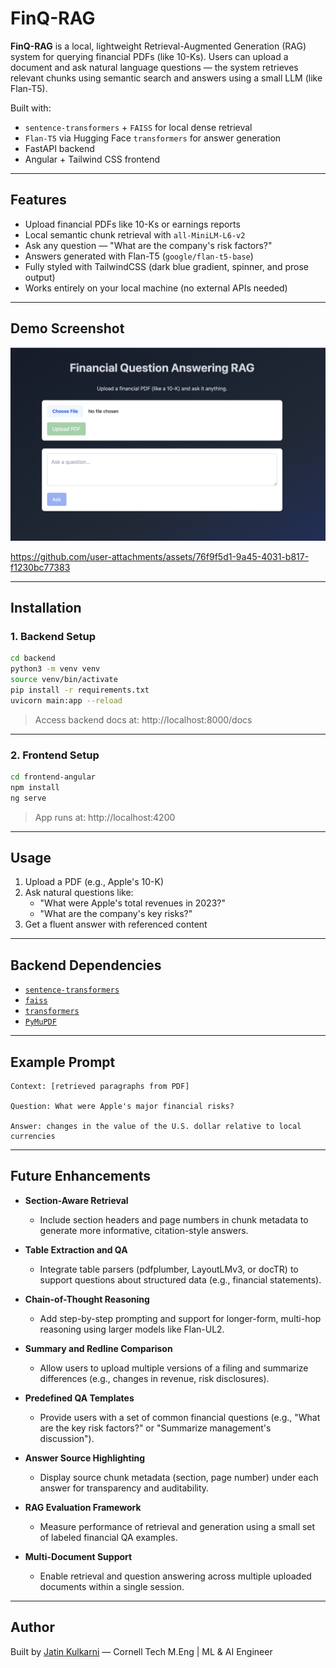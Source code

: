 # FinQ-RAG

**FinQ-RAG** is a local, lightweight Retrieval-Augmented Generation (RAG) system for querying financial PDFs (like 10-Ks). Users can upload a document and ask natural language questions — the system retrieves relevant chunks using semantic search and answers using a small LLM (like Flan-T5).

Built with:
- `sentence-transformers` + `FAISS` for local dense retrieval
- `Flan-T5` via Hugging Face `transformers` for answer generation
- FastAPI backend
- Angular + Tailwind CSS frontend

---

## Features

- Upload financial PDFs like 10-Ks or earnings reports
- Local semantic chunk retrieval with `all-MiniLM-L6-v2`
- Ask any question — "What are the company's risk factors?"
- Answers generated with Flan-T5 (`google/flan-t5-base`)
- Fully styled with TailwindCSS (dark blue gradient, spinner, and prose output)
- Works entirely on your local machine (no external APIs needed)

---

## Demo Screenshot

![Screenshot of the webpage](Screenshot.png)





https://github.com/user-attachments/assets/76f9f5d1-9a45-4031-b817-f1230bc77383




---

## Installation

### 1. Backend Setup

```bash
cd backend
python3 -m venv venv
source venv/bin/activate
pip install -r requirements.txt
uvicorn main:app --reload
```

> Access backend docs at: http://localhost:8000/docs

---

### 2. Frontend Setup

```bash
cd frontend-angular
npm install
ng serve
```

> App runs at: http://localhost:4200

---

## Usage

1. Upload a PDF (e.g., Apple's 10-K)
2. Ask natural questions like:
   - "What were Apple's total revenues in 2023?"
   - "What are the company's key risks?"
3. Get a fluent answer with referenced content

---

## Backend Dependencies

- [`sentence-transformers`](https://www.sbert.net/)
- [`faiss`](https://github.com/facebookresearch/faiss)
- [`transformers`](https://huggingface.co/docs/transformers/)
- [`PyMuPDF`](https://pymupdf.readthedocs.io/en/latest/)

---

## Example Prompt

```
Context: [retrieved paragraphs from PDF]

Question: What were Apple's major financial risks?

Answer: changes in the value of the U.S. dollar relative to local currencies
```

---

## Future Enhancements

- **Section-Aware Retrieval**
  - Include section headers and page numbers in chunk metadata to generate more informative, citation-style answers.

- **Table Extraction and QA**
  - Integrate table parsers (pdfplumber, LayoutLMv3, or docTR) to support questions about structured data (e.g., financial statements).

- **Chain-of-Thought Reasoning**
  - Add step-by-step prompting and support for longer-form, multi-hop reasoning using larger models like Flan-UL2.

- **Summary and Redline Comparison**
  - Allow users to upload multiple versions of a filing and summarize differences (e.g., changes in revenue, risk disclosures).

- **Predefined QA Templates**
  - Provide users with a set of common financial questions (e.g., "What are the key risk factors?" or "Summarize management's discussion").

- **Answer Source Highlighting**
  - Display source chunk metadata (section, page number) under each answer for transparency and auditability.

- **RAG Evaluation Framework**
  - Measure performance of retrieval and generation using a small set of labeled financial QA examples.

- **Multi-Document Support**
  - Enable retrieval and question answering across multiple uploaded documents within a single session.

---

##  Author

Built by [Jatin Kulkarni](https://www.linkedin.com/in/jatinkulkarni/) — Cornell Tech M.Eng | ML & AI Engineer

